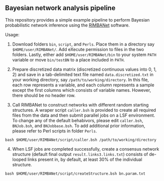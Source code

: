 ## Bayesian network analysis pipeline

This repository provides a simple example pipeline to perform Bayesian probabilistic network inference using the [RIMBANet](https://labs.icahn.mssm.edu/zhulab/?s=rimbanet) software.

Usage:

1. Download folders `bin`, `script`, and `Perls`. Place them in a directory say `$HOME/user/RIMBANet/`. Add eXecute permission to files in the two folders. Lastly, either add `$HOME/user/RIMBANet/bin` to your system `PATH` variable or move `bin/testBN` to a place included in `PATH`.

2. Prepare discretized data matrix (discretized continuous values into 0, 1, 2) and save in a tab-delimited text file named `data.discretized.txt` in your working directory, say `/path/to/working/directory`. In this file, each row represents a variable, and each column represents a sample except the first columns which consists of variable names. However, there should be no header row.

3. Call RIMBANet to construct networks with different random starting structures. A wraper script `caller.bsh` is provided to create all required files from the data and then submit parallel jobs on a LSF environment. To change any of the default behabivors, please edit `caller.bsh`, `BNJob.bsh`, and `BNJobbase.bsh`. To add additional prior information, please refer to Perl scripts in folder `Perls`.

```
bash $HOME/user/RIMBANet/script/caller.bsh /path/to/working/directory
```

4. When LSF jobs are completed successfully, create a consensus network structure (default final output `result.links3.links.txt`) consists of de-looped links present in, by default, at least 30% of the individual structure.
```
bash $HOME/user/RIMBANet/script/createStructure.bsh bn.param.txt
```
